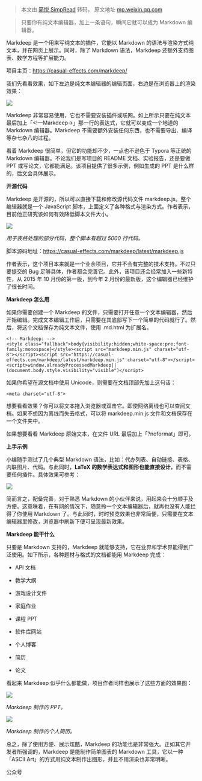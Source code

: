 > 本文由 [简悦 SimpRead](http://ksria.com/simpread/) 转码， 原文地址 [mp.weixin.qq.com](https://mp.weixin.qq.com/s?__biz=MzAxOTcxNTIwNQ==&mid=2457960931&idx=2&sn=0c3ce92decf5d3a81ca67fea3c18c958&chksm=8cb7e409bbc06d1fe052eb16fca65dbae25e21edbd052d486f2d9c33b6e27984bbda9ee023a5&mpshare=1&scene=1&srcid=0817t6psr5A1ONhGZ0SY6DKm&sharer_sharetime=1629145178420&sharer_shareid=7fece245937ac96f04f0fb8e1311fff1#rd)

> 只要你有纯文本编辑器，加上一条语句，瞬间它就可以成为 Markdown 编辑器。

Markdeep 是一个用来写纯文本的插件，它能以 Markdown 的语法与渲染方式纯文本，并在网页上展示。同时，除了 Markdown 语法，Markdeep 还额外支持图表、数学方程等扩展能力。

项目主页：https://casual-effects.com/markdeep/

我们先看看效果，如下左边是纯文本编辑器的编辑页面，右边是在浏览器上的渲染效果：

![](https://mmbiz.qpic.cn/mmbiz_png/uDRkMWLia28iacicxK2UgKsicKo4XN3DBTlPvGh4cNeZKictEkAC2viauFr1d4FCSnNc6pus6tjeJEg3FhHWxMlic0Z8Q/640?wx_fmt=png)

Markdeep 非常容易使用，它也不需要安装插件或联网。如上所示只要在纯文本最后加上「<!—Markdeep→」那一行的表达式，它就可以变成一个地道的 Markdown 编辑器。Markdeep 不需要额外安装任何东西，也不需要导出、编译等杂七杂八的过程。

看着 Markdeep 很简单，但它的功能却不少，一点也不逊色于 Typora 等正统的 Markdown 编辑器。不论我们是写项目的 README 文档、实验报告，还是要做 PPT 或写论文，它都能满足。该项目提供了很多示例，例如生成的 PPT 是什么样的，后文会具体展示。

**开源代码**  

Markdeep 是开源的，所以可以直接下载和修改源代码文件 markdeep.js。整个编辑器就是一个 JavaScript 脚本，上面定义了各种格式与渲染方式。作者表示，目前他正研究该如何有效降低脚本文件大小。

![](https://mmbiz.qpic.cn/mmbiz_jpg/uDRkMWLia28iacicxK2UgKsicKo4XN3DBTlPWT4fR7dlIqtz8qwcu4mkL0ZASoiaxqFLQNW8pfxyYDjgQJiahTw1icnsg/640?wx_fmt=jpeg)

_用于表格处理的部分代码，整个脚本有超过 5000 行代码。_

脚本源码地址：https://casual-effects.com/markdeep/latest/markdeep.js

作者表示，这个项目本来就是一个业余项目，它并不会有完整的技术支持。不过只要提交的 Bug 足够具体，作者都会完善它。此外，该项目还会经常加入一些新特性，从 2015 年 10 月份的第一版，到今年 2 月份的最新版，这个编辑器已经维护了很长时间。

**Markdeep 怎么用**

如果你需要创建一个 Markdeep 的文件，只需要打开任意一个文本编辑器，然后开始编辑。完成文本编辑工作后，只需要在其底部写下一个简单的代码就行了。然后，将这个文档保存为纯文本文件，使用 .md.html 为扩展名。

```
<!-- Markdeep: --><style class="fallback">body{visibility:hidden;white-space:pre;font-family:monospace}</style><script src="markdeep.min.js" charset="utf-8"></script><script src="https://casual-effects.com/markdeep/latest/markdeep.min.js" charset="utf-8"></script><script>window.alreadyProcessedMarkdeep||(document.body.style.visibility="visible")</script>
```

如果你希望在源文档中使用 Unicode，则需要在文档顶部先加上这句话：

```
<meta charset="utf-8">
```

想要看看效果？你可以将文本拖入浏览器或双击它。即使网络离线也可以查阅文档。如果不想因为离线而失去格式，可以将 markdeep.min.js 文件和文档保存在一个文件夹中。

如果想要看看 Markdeep 原始文本，在文件 URL 最后加上「?noformat」即可。

**上手示例**

小编随手测试了几个典型 Markdown 语法，比如：代办列表、自动链接、表格、内联图片、代码。与此同时，**LaTeX 的数学表达式和图形也能直接设计**，而不需要任何插件。具体效果可参考：

![](https://mmbiz.qpic.cn/mmbiz_jpg/uDRkMWLia28iacicxK2UgKsicKo4XN3DBTlPNfkNa5hN7ibAu5DKy8icaQGzbhR89kfuiavq6vY84uUNqcOSKBtbGDfqw/640?wx_fmt=jpeg)

简而言之，配备完善，对于熟悉 Markdown 的小伙伴来说，用起来会十分顺手及方便。这意味着，在有网的情况下，随意拎一个文本编辑器后，就再也没有人能拦得了你使用 Markdown 了。与此同时，时时预览效果也非常简便，只需要在文本编辑器里修改，浏览器中刷新下便可呈现最新效果。

**Markdeep 能干什么**

只要是 Markdown 支持的，Markdeep 就能够支持，它在业界和学术界能得到广泛使用。如下所示，各种题材与格式的文档都能用 Markdeep 完成：

*   API 文档
    
*   教学大纲
    
*   游戏设计文件
    
*   家庭作业
    
*   课程 PPT
    
*   软件库网站
    
*   个人博客
    
*   简历
    
*   论文
    

看起来 Markdeep 似乎什么都能做，项目作者同样也展示了这些方面的效果图：

![](https://mmbiz.qpic.cn/mmbiz_jpg/uDRkMWLia28iacicxK2UgKsicKo4XN3DBTlPVO9pCyDic9gV7h786j4vAJQXRpaaiahe9678JwVeBiaiaq4ZkmvkqnicsDw/640?wx_fmt=jpeg)

_Markdeep 制作的 PPT。_

![](https://mmbiz.qpic.cn/mmbiz_jpg/uDRkMWLia28iacicxK2UgKsicKo4XN3DBTlPULtPAU2CZmKnXV2tA3wgqIicYeCUdoNmMy7VRshHC3TTnVCDiaPaQSyg/640?wx_fmt=jpeg)

_Markdeep 制作的个人简历。_

总之，除了使用方便、展示炫酷，Markdeep 的功能也是非常强大。正如其它开发者所强调的，Markdeep 是能制作简单图表的 Markdown 工具，它以一种「ASCII Art」的方式用纯文本制作出图形，并且不用渲染也非常明晰。

公众号